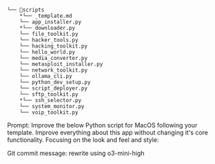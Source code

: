 ```
└── 📁scripts
    *└── _template.md
    └── app_installer.py
    *└── downloader.py
    └── file_toolkit.py
    └── hacker_tools.py
    └── hacking_toolkit.py
    └── hello_world.py
    └── media_converter.py
    └── metasploit_installer.py
    └── network_toolkit.py
    └── ollama_cli.py
    └── python_dev_setup.py
    └── script_deployer.py
    └── sftp_toolkit.py
    *└── ssh_selector.py
    └── system_monitor.py
    └── voip_toolkit.py
```

Prompt:
Improve the below Python script for MacOS following your template.
Improve everything about this app without changing it's core functionality.
Focusing on the look and feel and style:

Git commit message:
rewrite using o3-mini-high

